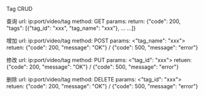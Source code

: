 Tag CRUD

查询
url: ip:port/video/tag
method: GET
params: 
return: {"code": 200, "tags": [{"tag_id": "xxx", "tag_name": "xxx"}, ... ...]}

增加
url: ip:port/video/tag
method: POST
params: <"tag_name": "xxx">
retuen: {"code": 200, "message": "OK"} / {"code": 500, "message": "error"}

修改
url: ip:port/video/tag
method: PUT
params: <"tag_id": "xxx">
retuen: {"code": 200, "message": "OK"} / {"code": 500, "message": "error"}

删除
url: ip:port/video/tag
method: DELETE
params: <"tag_id": "xxx">
retuen: {"code": 200, "message": "OK"} / {"code": 500, "message": "error"}